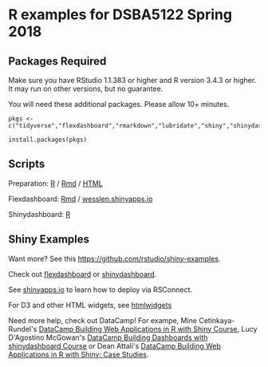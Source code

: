 # R examples for DSBA5122 Spring 2018

## Packages Required

Make sure you have RStudio 1.1.383 or higher and R version 3.4.3 or higher. It may run on other versions, but no guarantee.

You will need these additional packages. Please allow 10+ minutes.

```{r}
pkgs <- c("tidyverse","flexdashboard","rmarkdown","lubridate","shiny","shinydashboard")

install.packages(pkgs)
```

## Scripts

Preparation: [R](/01-prep.R) / [Rmd](/01-prep.Rmd) / [HTML](/01-prep.html)

Flexdashboard: [Rmd](/02-flexdashboard.Rmd) / [wesslen.shinyapps.io](https://wesslen.shinyapps.io/cmpd-stops)

Shinydashboard: [R](/app.R)


## Shiny Examples

Want more? See this <https://github.com/rstudio/shiny-examples>.

Check out [flexdashboard](https://rmarkdown.rstudio.com/flexdashboard/) or [shinydashboard](https://rstudio.github.io/shinydashboard/). 

See [shinyapps.io](http://www.shinyapps.io/) to learn how to deploy via RSConnect.

For D3 and other HTML widgets, see [htmlwidgets](https://www.htmlwidgets.org/)

Need more help, check out DataCamp! For exampe, Mine Cetinkaya-Rundel's [DataCamp Building Web Applications in R with Shiny Course](https://www.datacamp.com/courses/building-web-applications-in-r-with-shiny), Lucy D'Agostino McGowan's [DataCamp Building Dashboards with shinydashboard Course](https://www.datacamp.com/courses/building-dashboards-with-shinydashboard) or Dean Attali's [DataCamp Building Web Applications in R with Shiny: Case Studies](https://www.datacamp.com/courses/building-web-applications-in-r-with-shiny-case-studies).